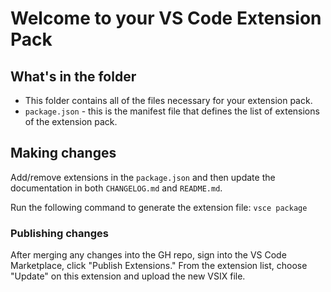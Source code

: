 # Welcome to your VS Code Extension Pack

## What's in the folder

* This folder contains all of the files necessary for your extension pack.
* `package.json` - this is the manifest file that defines the list of extensions of the extension pack.

## Making changes
Add/remove extensions in the `package.json` and then update the documentation in both `CHANGELOG.md` and `README.md`.

Run the following command to generate the extension file:
`vsce package`

### Publishing changes
After merging any changes into the GH repo, sign into the VS Code Marketplace, click "Publish Extensions." From the extension list, choose "Update" on this extension and upload the new VSIX file.
